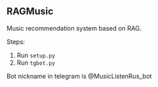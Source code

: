## RAGMusic

Music recommendation system based on RAG.

Steps:
1) Run ```setup.py```
2) Run ```tgbot.py```

Bot nickname in telegram is @MusicListenRus_bot 
